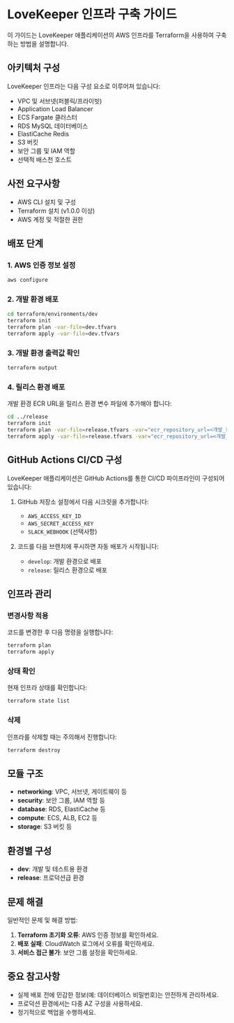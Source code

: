# LoveKeeper 인프라 구축 가이드

이 가이드는 LoveKeeper 애플리케이션의 AWS 인프라를 Terraform을 사용하여 구축하는 방법을 설명합니다.

## 아키텍처 구성

LoveKeeper 인프라는 다음 구성 요소로 이루어져 있습니다:

- VPC 및 서브넷(퍼블릭/프라이빗)
- Application Load Balancer
- ECS Fargate 클러스터
- RDS MySQL 데이터베이스
- ElastiCache Redis
- S3 버킷
- 보안 그룹 및 IAM 역할
- 선택적 배스천 호스트

## 사전 요구사항

- AWS CLI 설치 및 구성
- Terraform 설치 (v1.0.0 이상)
- AWS 계정 및 적절한 권한

## 배포 단계

### 1. AWS 인증 정보 설정

```bash
aws configure
```

### 2. 개발 환경 배포

```bash
cd terraform/environments/dev
terraform init
terraform plan -var-file=dev.tfvars
terraform apply -var-file=dev.tfvars
```

### 3. 개발 환경 출력값 확인

```bash
terraform output
```

### 4. 릴리스 환경 배포

개발 환경 ECR URL을 릴리스 환경 변수 파일에 추가해야 합니다:

```bash
cd ../release
terraform init
terraform plan -var-file=release.tfvars -var="ecr_repository_url=<개발_환경_ECR_URL>"
terraform apply -var-file=release.tfvars -var="ecr_repository_url=<개발_환경_ECR_URL>"
```

## GitHub Actions CI/CD 구성

LoveKeeper 애플리케이션은 GitHub Actions를 통한 CI/CD 파이프라인이 구성되어 있습니다:

1. GitHub 저장소 설정에서 다음 시크릿을 추가합니다:
   - `AWS_ACCESS_KEY_ID`
   - `AWS_SECRET_ACCESS_KEY`
   - `SLACK_WEBHOOK` (선택사항)

2. 코드를 다음 브랜치에 푸시하면 자동 배포가 시작됩니다:
   - `develop`: 개발 환경으로 배포
   - `release`: 릴리스 환경으로 배포

## 인프라 관리

### 변경사항 적용

코드를 변경한 후 다음 명령을 실행합니다:

```bash
terraform plan
terraform apply
```

### 상태 확인

현재 인프라 상태를 확인합니다:

```bash
terraform state list
```

### 삭제

인프라를 삭제할 때는 주의해서 진행합니다:

```bash
terraform destroy
```

## 모듈 구조

- **networking**: VPC, 서브넷, 게이트웨이 등
- **security**: 보안 그룹, IAM 역할 등
- **database**: RDS, ElastiCache 등
- **compute**: ECS, ALB, EC2 등
- **storage**: S3 버킷 등

## 환경별 구성

- **dev**: 개발 및 테스트용 환경
- **release**: 프로덕션급 환경

## 문제 해결

일반적인 문제 및 해결 방법:

1. **Terraform 초기화 오류**: AWS 인증 정보를 확인하세요.
2. **배포 실패**: CloudWatch 로그에서 오류를 확인하세요.
3. **서비스 접근 불가**: 보안 그룹 설정을 확인하세요.

## 중요 참고사항

- 실제 배포 전에 민감한 정보(예: 데이터베이스 비밀번호)는 안전하게 관리하세요.
- 프로덕션 환경에서는 다중 AZ 구성을 사용하세요.
- 정기적으로 백업을 수행하세요.
